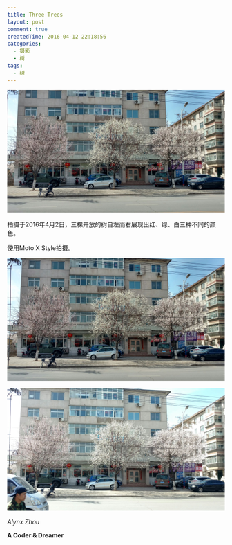 ```yaml
---
title: Three Trees
layout: post
comment: true
createdTime: 2016-04-12 22:18:56
categories:
  - 摄影
  - 树
tags:
  - 树
---
```

![Three-Trees_1.jpg](Three-Trees_1.jpg)

拍摄于2016年4月2日，三棵开放的树自左而右展现出红、绿、白三种不同的颜色。

使用Moto X Style拍摄。

<!--more-->

![Three-Trees_2.jpg](Three-Trees_2.jpg)

![Three-Trees_3.jpg](Three-Trees_3.jpg)

*Alynx Zhou*

**A Coder & Dreamer**
